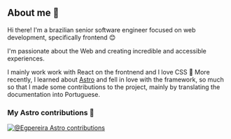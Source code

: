 ## About me 👋

Hi there! I'm a brazilian senior software engineer focused on web development, specifically frontend 😊

I'm passionate about the Web and creating incredible and accessible experiences.

I mainly work work with React on the frontnend and I love CSS 💛 More recently, I learned about [Astro](https://astro.build/) and fell in love with the framework, so much so that I made some contributions to the project, mainly by translating the documentation into Portuguese.

### My Astro contributions 🚀

[![@Egpereira Astro contributions](https://astro.badg.es/v2/contributor/Egpereira.svg)](https://astro.badg.es/contributor/Egpereira/)
